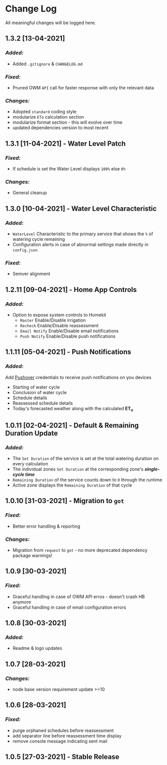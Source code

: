 # Change Log
All meaningful changes will be logged here.

## **1.3.2 [13-04-2021]**

### *Added:*
- Added `.gitignore` & `CHANGELOG.md`

### *Fixed:*
- Pruned OWM `API` call for faster response with only the relevant data
### *Changes:*
- Adopted `standard` coding style
- modularize `ETo` calculation section
- modularize format section - this will evolve over time
- updated dependencies version to most recent

## **1.3.1 [11-04-2021] - Water Level Patch**

### *Fixed:*
- If schedule is set the Water Level displays `100%` else `0%`
### *Changes:*
- General cleanup

## **1.3.0 [10-04-2021] - Water Level Characteristic**

### *Added:*
- `WaterLevel` Characteristic to the primary service that shows the `%` of watering cycle remaining
- Configuration alerts in case of abnormal settings made directly in `config.json`
### *Fixed:*

- Semver alignment


## **1.2.11 [09-04-2021] - Home App Controls**

### *Added:*
- Option to expose system controls to Homekit
    - `Master` Enable/Disable irrigation
    - `Recheck` Enable/Disable reassessment
    - `Email Notify` Enable/Disable email notifications
    - `Push Notify` Enable/Disable push notifications

## **1.1.11 [05-04-2021] - Push Notifications**

### *Added:*
Add [Pushover](https://pushover.net/) credentials to receive push notifications on you devices
 - Starting of water cycle
 - Conclusion of water cycle
 - Schedule details
 - Reassessed schedule details
 - Today's forecasted weather along with the calculated <b>ET<sub>o</sub></b>

## **1.0.11 [02-04-2021] - Default & Remaining Duration Update**

### *Added:*
- The `Set Duration` of the service is set at the total watering duration on every calculation
- The individual zones `Set Duration` at the corresponding zone's ***single-cycle time***
- `Remaining Duration` of the service counts down to `0` through the runtime
- Active zone displays the `Remaining Duration` of that cycle

## **1.0.10 [31-03-2021] - Migration to `got`**

### *Fixed:*
- Better error handling & reporting
### *Changes:*
- Migration from `request` to `got` - no more deprecated dependency package warnings!

## **1.0.9 [30-03-2021]**

### *Fixed:*
- Graceful handling in case of OWM API erros  - doesn't crash HB anymore
- Graceful handling in case of email configuration errors

## **1.0.8 [30-03-2021]**

### *Added:*
 - Readme & logo updates

## **1.0.7 [28-03-2021]**

### *Changes:*
 - node base version requirement update >=10

## **1.0.6 [28-03-2021]**

### *Fixed:*
 - purge orphaned schedules before reassessment
 - add separator line before reassessment time display
 - remove console message indicating sent mail


## **1.0.5 [27-03-2021] - Stable Release**
